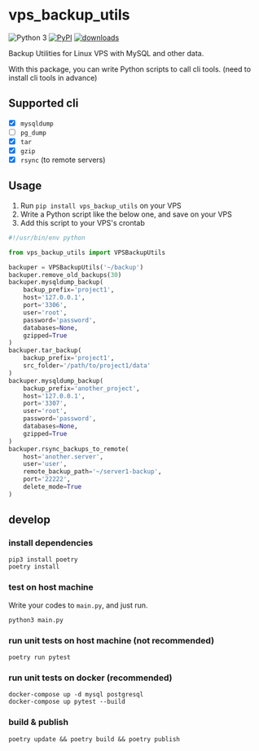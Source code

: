 # vps_backup_utils

<!-- [![Tests Status](https://github.com/python-poetry/poetry/workflows/Tests/badge.svg?branch=master&event=push)](https://github.com/python-poetry/poetry/actions?query=workflow%3ATests+branch%3Amaster+event%3Apush) -->
![Python 3](https://img.shields.io/badge/Python-3-blue.svg)
[![PyPI](https://img.shields.io/pypi/v/vps_backup_utils?label=PyPI)](https://pypi.org/project/vps_backup_utils/)
[![downloads](https://img.shields.io/pypi/dm/vps_backup_utils)](https://pypistats.org/packages/vps_backup_utils)

Backup Utilities for Linux VPS with MySQL and other data. 

With this package, you can write Python scripts to call cli tools. (need to install cli tools in advance)

## Supported cli

* [x] `mysqldump`
* [ ] `pg_dump`
* [x] `tar`
* [x] `gzip`
* [x] `rsync` (to remote servers)

## Usage

1. Run `pip install vps_backup_utils` on your VPS
2. Write a Python script like the below one, and save on your VPS
3. Add this script to your VPS's crontab

```python
#!/usr/bin/env python

from vps_backup_utils import VPSBackupUtils

backuper = VPSBackupUtils('~/backup')
backuper.remove_old_backups(30)
backuper.mysqldump_backup(
    backup_prefix='project1',
    host='127.0.0.1',
    port='3306',
    user='root',
    password='password',
    databases=None,
    gzipped=True
)
backuper.tar_backup(
    backup_prefix='project1',
    src_folder='/path/to/project1/data'
)
backuper.mysqldump_backup(
    backup_prefix='another_project',
    host='127.0.0.1',
    port='3307',
    user='root',
    password='password',
    databases=None,
    gzipped=True
)
backuper.rsync_backups_to_remote(
    host='another.server',
    user='user',
    remote_backup_path='~/server1-backup',
    port='22222',
    delete_mode=True
)
```

## develop

### install dependencies

```
pip3 install poetry
poetry install
```

### test on host machine

Write your codes to `main.py`, and just run.

```
python3 main.py
```

### run unit tests on host machine (not recommended)

```
poetry run pytest
```

### run unit tests on docker (recommended)

```
docker-compose up -d mysql postgresql
docker-compose up pytest --build
```

### build & publish

```
poetry update && poetry build && poetry publish
```
